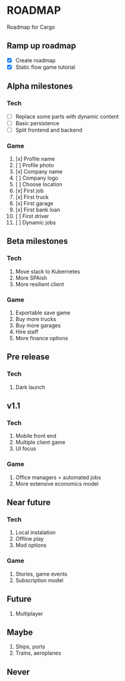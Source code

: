 # ROADMAP

Roadmap for Cargo


## Ramp up roadmap

- [x] Create roadmap
- [x] Static flow game tutorial

## Alpha milestones

### Tech

* [ ] Replace some parts with dynamic content
* [ ] Basic persistence
* [ ] Split frontend and backend

### Game

1. [x] Profile name
1. [ ] Profile photo
1. [x] Company name
1. [ ] Company logo
1. [ ] Choose location
1. [x] First job
1. [x] First truck
1. [x] First garage
1. [x] First bank loan
1. [ ] First driver
1. [ ] Dynamic jobs


## Beta milestones

### Tech

1. Move stack to Kubernetes
1. More SPAish
1. More resilient client

### Game

1. Exportable save game
1. Buy more trucks
1. Buy more garages
1. Hire staff
1. More finance options

## Pre release

### Tech

1. Dark launch

## v1.1

### Tech


1. Mobile front end
1. Multiple client game
1. UI focus

### Game

1. Office managers = automated jobs
1. More extensive economics model

## Near future

### Tech

1. Local instalation
1. Offline play
1. Mod options

### Game

1. Stories, game events
1. Subscription model

## Future

1. Multiplayer

## Maybe

1. Ships, ports
1. Trains, aeroplanes

## Never
